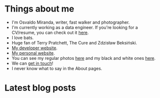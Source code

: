 # Things about me

* I'm Osvaldo Miranda, writer, fast walker and photographer.
* I'm currently working as a data engineer.
If you're looking for a CV/resume, you can check out it [here](https://omiranda.dev/cv).
* I love bats.
* Huge fan of Terry Pratchett, The Cure and Zdzisław Beksiński.
* [My developer website](https://omiranda.dev).
* [My personal website](https://quiroptero.blog).
* You can see my regular photos [here](https://paliacate.blog)
and my black and white ones [here](https://monocromo.blog).
* We can [get in touch](mailto:contacto@omiranda.dev)!
* I never know what to say in the About pages.

# Latest blog posts

<!-- BLOG-POST-LIST:START -->
<!-- BLOG-POST-LIST:END -->
